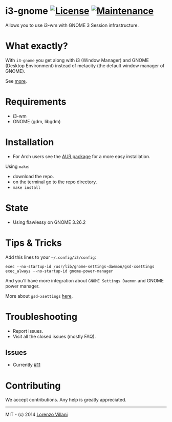 # i3-gnome [![License](http://img.shields.io/badge/license-MIT-blue.svg?style=flat)](http://choosealicense.com/licenses/mit/) [![Maintenance](https://img.shields.io/maintenance/yes/2017.svg)]()

Allows you to use i3-wm with GNOME 3 Session infrastructure.

# What exactly?
With `i3-gnome` you get along with i3 (Window Manager) and GNOME (Desktop Environment) instead of metacity (the default window manager of GNOME).

See [more](https://github.com/lvillani/i3-gnome/issues/10).

# Requirements
* i3-wm
* GNOME (gdm, libgdm)

# Installation
* For Arch users see the [AUR package](https://aur.archlinux.org/packages/i3-gnome/) for a more easy installation.

Using `make`:
* download the repo.
* on the terminal go to the repo directory.
* `make install`

# State
* Using flawlessy on GNOME 3.26.2

# Tips & Tricks
Add this lines to your `~/.config/i3/config`:
```
exec --no-startup-id /usr/lib/gnome-settings-daemon/gsd-xsettings
exec_always --no-startup-id gnome-power-manager
```
And you'll have more integration about `GNOME Settings Daemon` and GNOME power manager.

More about `gsd-xsettings` [here](https://bugs.archlinux.org/task/53800).

# Troubleshooting
* Report issues.
* Visit all the closed issues (mostly FAQ). 

## Issues
* Currently [#11](https://github.com/51v4n/i3-gnome/issues/11)

# Contributing
We accept contributions. Any help is greatly appreciated.

---
MIT - (c) 2014 [Lorenzo Villani](https://github.com/lvillani)
